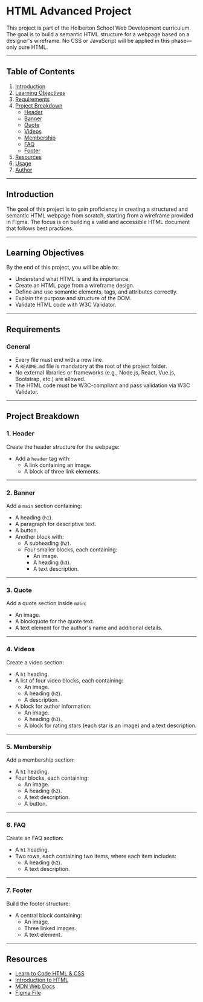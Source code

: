 # HTML Advanced Project

This project is part of the Holberton School Web Development curriculum. The goal is to build a semantic HTML structure for a webpage based on a designer's wireframe. No CSS or JavaScript will be applied in this phase—only pure HTML.

---

## Table of Contents

1. [Introduction](#introduction)
2. [Learning Objectives](#learning-objectives)
3. [Requirements](#requirements)
4. [Project Breakdown](#project-breakdown)
   - [Header](#1-header)
   - [Banner](#2-banner)
   - [Quote](#3-quote)
   - [Videos](#4-videos)
   - [Membership](#5-membership)
   - [FAQ](#6-faq)
   - [Footer](#7-footer)
5. [Resources](#resources)
6. [Usage](#usage)
7. [Author](#author)

---

## Introduction

The goal of this project is to gain proficiency in creating a structured and semantic HTML webpage from scratch, starting from a wireframe provided in Figma. The focus is on building a valid and accessible HTML document that follows best practices.

---

## Learning Objectives

By the end of this project, you will be able to:

- Understand what HTML is and its importance.
- Create an HTML page from a wireframe design.
- Define and use semantic elements, tags, and attributes correctly.
- Explain the purpose and structure of the DOM.
- Validate HTML code with W3C Validator.

---

## Requirements

### General

- Every file must end with a new line.
- A `README.md` file is mandatory at the root of the project folder.
- No external libraries or frameworks (e.g., Node.js, React, Vue.js, Bootstrap, etc.) are allowed.
- The HTML code must be W3C-compliant and pass validation via W3C Validator.

---

## Project Breakdown

### 1. Header

Create the header structure for the webpage:
- Add a `header` tag with:
  - A link containing an image.
  - A block of three link elements.

---

### 2. Banner

Add a `main` section containing:
- A heading (`h1`).
- A paragraph for descriptive text.
- A button.
- Another block with:
  - A subheading (`h2`).
  - Four smaller blocks, each containing:
    - An image.
    - A heading (`h3`).
    - A text description.

---

### 3. Quote

Add a quote section inside `main`:
- An image.
- A blockquote for the quote text.
- A text element for the author's name and additional details.

---

### 4. Videos

Create a video section:
- A `h1` heading.
- A list of four video blocks, each containing:
  - An image.
  - A heading (`h2`).
  - A description.
- A block for author information:
  - An image.
  - A heading (`h3`).
  - A block for rating stars (each star is an image) and a text description.

---

### 5. Membership

Add a membership section:
- A `h1` heading.
- Four blocks, each containing:
  - An image.
  - A heading (`h2`).
  - A text description.
  - A button.

---

### 6. FAQ

Create an FAQ section:
- A `h1` heading.
- Two rows, each containing two items, where each item includes:
  - A heading (`h2`).
  - A text description.

---

### 7. Footer

Build the footer structure:
- A central block containing:
  - An image.
  - Three linked images.
  - A text element.

---

## Resources

- [Learn to Code HTML & CSS](https://learn.shayhowe.com/html-css/)
- [Introduction to HTML](https://developer.mozilla.org/en-US/docs/Learn/HTML/Introduction_to_HTML)
- [MDN Web Docs](https://developer.mozilla.org/)
- [Figma File](#)

